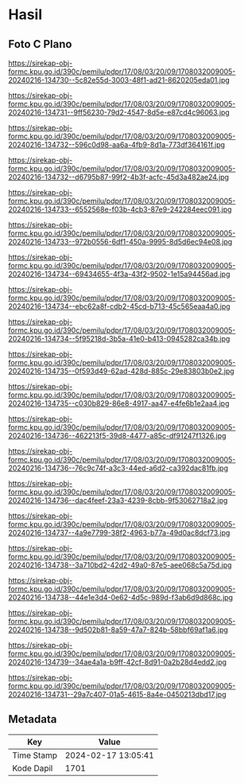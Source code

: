 # Hasil

## Foto C Plano

https://sirekap-obj-formc.kpu.go.id/390c/pemilu/pdpr/17/08/03/20/09/1708032009005-20240216-134730--5c82e55d-3003-48f1-ad21-8620205eda01.jpg

https://sirekap-obj-formc.kpu.go.id/390c/pemilu/pdpr/17/08/03/20/09/1708032009005-20240216-134731--9ff56230-79d2-4547-8d5e-e87cd4c96063.jpg

https://sirekap-obj-formc.kpu.go.id/390c/pemilu/pdpr/17/08/03/20/09/1708032009005-20240216-134732--596c0d98-aa6a-4fb9-8d1a-773df364161f.jpg

https://sirekap-obj-formc.kpu.go.id/390c/pemilu/pdpr/17/08/03/20/09/1708032009005-20240216-134732--d6795b87-99f2-4b3f-acfc-45d3a482ae24.jpg

https://sirekap-obj-formc.kpu.go.id/390c/pemilu/pdpr/17/08/03/20/09/1708032009005-20240216-134733--6552568e-f03b-4cb3-87e9-242284eec091.jpg

https://sirekap-obj-formc.kpu.go.id/390c/pemilu/pdpr/17/08/03/20/09/1708032009005-20240216-134733--972b0556-6df1-450a-9995-8d5d6ec94e08.jpg

https://sirekap-obj-formc.kpu.go.id/390c/pemilu/pdpr/17/08/03/20/09/1708032009005-20240216-134734--69434655-4f3a-43f2-9502-1e15a94456ad.jpg

https://sirekap-obj-formc.kpu.go.id/390c/pemilu/pdpr/17/08/03/20/09/1708032009005-20240216-134734--ebc62a8f-cdb2-45cd-b713-45c565eaa4a0.jpg

https://sirekap-obj-formc.kpu.go.id/390c/pemilu/pdpr/17/08/03/20/09/1708032009005-20240216-134734--5f95218d-3b5a-41e0-b413-0945282ca34b.jpg

https://sirekap-obj-formc.kpu.go.id/390c/pemilu/pdpr/17/08/03/20/09/1708032009005-20240216-134735--0f593d49-62ad-428d-885c-29e83803b0e2.jpg

https://sirekap-obj-formc.kpu.go.id/390c/pemilu/pdpr/17/08/03/20/09/1708032009005-20240216-134735--c030b829-86e8-4917-aa47-e4fe6b1e2aa4.jpg

https://sirekap-obj-formc.kpu.go.id/390c/pemilu/pdpr/17/08/03/20/09/1708032009005-20240216-134736--462213f5-39d8-4477-a85c-df91247f1326.jpg

https://sirekap-obj-formc.kpu.go.id/390c/pemilu/pdpr/17/08/03/20/09/1708032009005-20240216-134736--76c9c74f-a3c3-44ed-a6d2-ca392dac81fb.jpg

https://sirekap-obj-formc.kpu.go.id/390c/pemilu/pdpr/17/08/03/20/09/1708032009005-20240216-134736--dac4feef-23a3-4239-8cbb-9f53062718a2.jpg

https://sirekap-obj-formc.kpu.go.id/390c/pemilu/pdpr/17/08/03/20/09/1708032009005-20240216-134737--4a9e7799-38f2-4963-b77a-49d0ac8dcf73.jpg

https://sirekap-obj-formc.kpu.go.id/390c/pemilu/pdpr/17/08/03/20/09/1708032009005-20240216-134738--3a710bd2-42d2-49a0-87e5-aee068c5a75d.jpg

https://sirekap-obj-formc.kpu.go.id/390c/pemilu/pdpr/17/08/03/20/09/1708032009005-20240216-134738--44e1e3d4-0e62-4d5c-989d-f3ab6d9d868c.jpg

https://sirekap-obj-formc.kpu.go.id/390c/pemilu/pdpr/17/08/03/20/09/1708032009005-20240216-134738--9d502b81-8a59-47a7-824b-58bbf69af1a6.jpg

https://sirekap-obj-formc.kpu.go.id/390c/pemilu/pdpr/17/08/03/20/09/1708032009005-20240216-134739--34ae4a1a-b9ff-42cf-8d91-0a2b28d4edd2.jpg

https://sirekap-obj-formc.kpu.go.id/390c/pemilu/pdpr/17/08/03/20/09/1708032009005-20240216-134731--29a7c407-01a5-4615-8a4e-0450213dbd17.jpg


## Metadata

| Key        | Value               |
| ---------- | ------------------- |
| Time Stamp | 2024-02-17 13:05:41 |
| Kode Dapil | 1701                |



